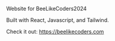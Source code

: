 Website for BeeLikeCoders2024

Built with React, Javascript, and Tailwind.

Check it out: https://beelikecoders.com

